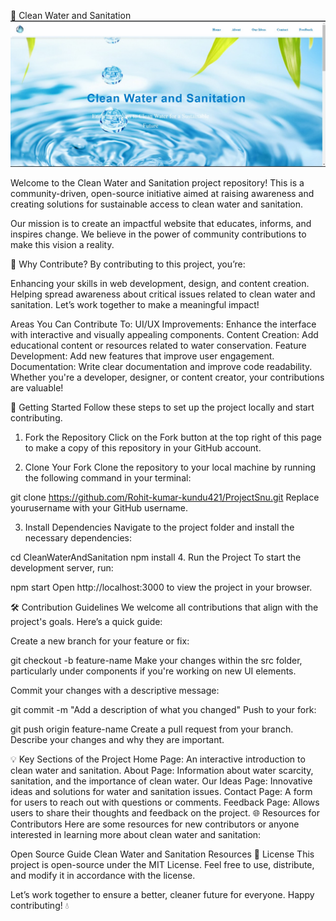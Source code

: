 🌊 Clean Water and Sanitation
![Clean Water and Sanitation](https://raw.githubusercontent.com/Rohit-kumar-kundu421/ProjectSnu/main/img/repopic.jpg)

Welcome to the Clean Water and Sanitation project repository! This is a community-driven, open-source initiative aimed at raising awareness and creating solutions for sustainable access to clean water and sanitation.

Our mission is to create an impactful website that educates, informs, and inspires change. We believe in the power of community contributions to make this vision a reality.

🌟 Why Contribute?
By contributing to this project, you’re:

Enhancing your skills in web development, design, and content creation.
Helping spread awareness about critical issues related to clean water and sanitation.
Let’s work together to make a meaningful impact!

Areas You Can Contribute To:
UI/UX Improvements: Enhance the interface with interactive and visually appealing components.
Content Creation: Add educational content or resources related to water conservation.
Feature Development: Add new features that improve user engagement.
Documentation: Write clear documentation and improve code readability.
Whether you're a developer, designer, or content creator, your contributions are valuable!

🚀 Getting Started
Follow these steps to set up the project locally and start contributing.

1. Fork the Repository
Click on the Fork button at the top right of this page to make a copy of this repository in your GitHub account.

2. Clone Your Fork
Clone the repository to your local machine by running the following command in your terminal:


git clone https://github.com/Rohit-kumar-kundu421/ProjectSnu.git
Replace yourusername with your GitHub username.

3. Install Dependencies
Navigate to the project folder and install the necessary dependencies:

cd CleanWaterAndSanitation
npm install
4. Run the Project
To start the development server, run:


npm start
Open http://localhost:3000 to view the project in your browser.

🛠 Contribution Guidelines
We welcome all contributions that align with the project's goals. Here’s a quick guide:

Create a new branch for your feature or fix:


git checkout -b feature-name
Make your changes within the src folder, particularly under components if you're working on new UI elements.

Commit your changes with a descriptive message:


git commit -m "Add a description of what you changed"
Push to your fork:



git push origin feature-name
Create a pull request from your branch. Describe your changes and why they are important.

💡 Key Sections of the Project
Home Page: An interactive introduction to clean water and sanitation.
About Page: Information about water scarcity, sanitation, and the importance of clean water.
Our Ideas Page: Innovative ideas and solutions for water and sanitation issues.
Contact Page: A form for users to reach out with questions or comments.
Feedback Page: Allows users to share their thoughts and feedback on the project.
🌐 Resources for Contributors
Here are some resources for new contributors or anyone interested in learning more about clean water and sanitation:

Open Source Guide
Clean Water and Sanitation Resources
📜 License
This project is open-source under the MIT License. Feel free to use, distribute, and modify it in accordance with the license.

Let’s work together to ensure a better, cleaner future for everyone. Happy contributing! 💧